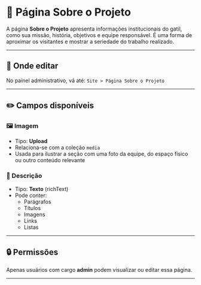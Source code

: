 # 🐾 Página Sobre o Projeto

A página **Sobre o Projeto** apresenta informações institucionais do gatil, como sua missão, história, objetivos e equipe responsável. É uma forma de aproximar os visitantes e mostrar a seriedade do trabalho realizado.

---

## 📍 Onde editar

No painel administrativo, vá até: `Site > Página Sobre o Projeto`


---

## ✏️ Campos disponíveis

### 🖼️ Imagem
- Tipo: **Upload**
- Relaciona-se com a coleção `media`
- Usada para ilustrar a seção com uma foto da equipe, do espaço físico ou outro conteúdo relevante

### 📝 Descrição
- Tipo: **Texto** (richText)
- Pode conter:
  - Parágrafos
  - Títulos
  - Imagens
  - Links
  - Listas

---

## 🔒 Permissões

Apenas usuários com cargo **admin** podem visualizar ou editar essa página.

---
